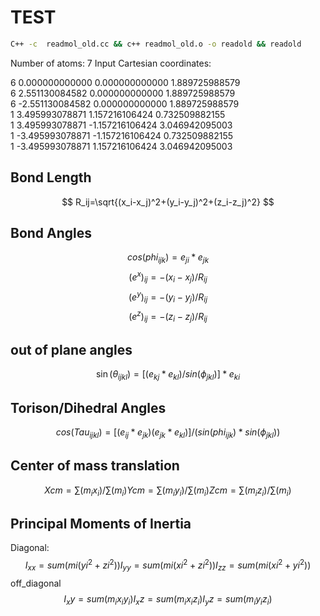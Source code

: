 # TEST
```sh
C++ -c  readmol_old.cc && c++ readmol_old.o -o readold && readold
```
Number of atoms: 7 
Input Cartesian coordinates: 

6       0.000000000000       0.000000000000       1.889725988579  
6       2.551130084582       0.000000000000       1.889725988579  
6      -2.551130084582       0.000000000000       1.889725988579  
1       3.495993078871       1.157216106424       0.732509882155  
1       3.495993078871      -1.157216106424       3.046942095003  
1      -3.495993078871      -1.157216106424       0.732509882155  
1      -3.495993078871       1.157216106424       3.046942095003  



## Bond Length
$$
R_ij=\sqrt{(x_i-x_j)^2+(y_i-y_j)^2+(z_i-z_j)^2}
$$
## Bond Angles
$$
cos(phi_{ijk})=e_{ji}*e_{jk}
$$
$$
(e^x)_{ij}=-(x_i-x_j)/R_{ij}
$$
$$
(e^y)_{ij}=-(y_i-y_j)/R_{ij}
$$
$$
(e^z)_{ij}=-(z_i-z_j)/R_{ij}
$$
## out of plane angles
$$
\sin(\theta_{ijkl})=[(e_{kj}*e_{kl})/sin(\phi_{jkl})]*e_{ki}
$$
## Torison/Dihedral Angles
$$
cos(Tau_{ijkl})=[(e_{ij}*e_{jk})(e_{jk}*e_{kl})]/(sin(phi_{ijk})*sin(\phi_{jkl}))
$$
## Center of mass translation
$$
Xcm = \sum(m_ix_i)/\sum(m_i)
Ycm = \sum(m_iy_i)/\sum(m_i)
Zcm = \sum(m_iz_i)/\sum(m_i)
$$
## Principal Moments of Inertia

Diagonal:
$$
I_{xx}=sum(mi(yi^2+zi^2))
I_{yy}=sum(mi(xi^2+zi^2))
I_{zz}=sum(mi(xi^2+yi^2))
$$
off_diagonal
$$
I_xy=sum(m_ix_iy_i)
I_xz=sum(m_ix_iz_i)
I_yz=sum(m_iy_iz_i)
$$


